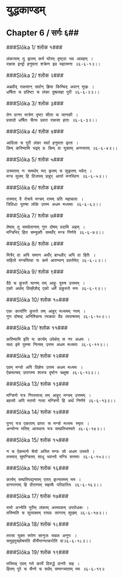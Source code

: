 युद्धकाण्डम्
===============================


## Chapter 6  / सर्गः ६##


###Slōka 1/ श्लोक १###


    लंकायाम् तु कृतम् कर्म घोरम् दृष्ट्वा भव आवहम् ।
    राक्षस इन्द्रो हनुमता शक्रेण इव महात्मना ॥६-६-१॥।।


###Slōka 2/ श्लोक २###


    अब्रवीद् राक्षसान् सर्वान् ह्रिया किम्चिद् अवान् मुखः ।
    धर्षिता च प्रविष्टा च लंका दुष्प्रसहा पुरी ॥६-६-२॥।।


###Slōka 3/ श्लोक ३###


    तेन वानर मात्रेण दृष्टा सीता च जानकी ।
    प्रसादो धर्षितः चैत्यः प्रवरा राक्षसा हताः ॥६-६-३॥।।


###Slōka 4/ श्लोक ४###


    आविला च पुरी लंका सर्वा हनुमता कृता ।
    किम् करिष्यामि भद्रम् वः किम् वा युक्तम् अनन्तरम् ॥६-६-४॥।।


###Slōka 5/ श्लोक ५###


    उच्यताम् नः समर्थम् यत् कृतम् च सुकृतम् भवेत् ।
    मन्त्र मूलम् हि विजयम् प्राहुर् आर्या मनस्विनः ॥६-६-५॥।।


###Slōka 6/ श्लोक ६###


    तस्माद् वै रोचये मन्त्रम् रामम् प्रति महाबलाः ।
    त्रिविधाः पुरुषा लोके उत्तम अधम मध्यमाः ॥६-६-६॥।।


###Slōka 7/ श्लोक ७###


    तेषाम् तु समवेतानाम् गुण दोषम् वदामि अहम् ।
    मन्त्रिभिर् हित सम्युक्तैः समर्थैर् मन्त्र निर्णये ॥६-६-७॥।।


###Slōka 8/ श्लोक ८###


    मित्रैर् वा अपि समान अर्थैर् बान्धवैर् अपि वा हितैः ।
    सहितो मन्त्रयित्वा यः कर्म आरम्भान् प्रवर्तयेत् ॥६-६-८॥।।


###Slōka 9/ श्लोक ९###


    दैवे च कुरुते यत्नम् तम् आहुः पुरुष उत्तमम् ।
    एको अर्थम् विम्Rशेद् एको धर्मे प्रकुरुते मनः ॥६-६-९॥।।


###Slōka 10/ श्लोक १०###


    एकः कार्याणि कुरुते तम् आहुर् मध्यमम् नरम् ।
    गुण दोषाव् अनिश्चित्य त्यक्त्वा दैव व्यपाश्रयम् ॥६-६-१०॥।।


###Slōka 11/ श्लोक ११###


    करिष्यामि इति यः कार्यम् उपेक्षेत् स नर अधमः ।
    यथा इमे पुरुषा नित्यम् उत्तम अधम मध्यमाः ॥६-६-११॥।।


###Slōka 12/ श्लोक १२###


    एवम् मन्त्रो अपि विज्ञेय उत्तम अधम मध्यमः ।
    ऐकमत्यम् उपागम्य शास्त्र दृष्टेन चक्षुषा ॥६-६-१२॥।।


###Slōka 13/ श्लोक १३###


    मन्त्रिणो यत्र निरस्तास् तम् आहुर् मन्त्रम् उत्तमम् ।
    बह्व्यो अपि मतयो गत्वा मन्त्रिणो हि अर्थ निर्णये ॥६-६-१३॥।।


###Slōka 14/ श्लोक १४###


    पुनर् यत्र एकताम् प्राप्तः स मन्त्रो मध्यमः स्मृतः ।
    अन्योन्य मतिम् आस्थाय यत्र सम्प्रतिभाष्यते ॥६-६-१४॥।।


###Slōka 15/ श्लोक १५###


    न च ऐकमत्ये श्रेयो अस्ति मन्त्रः सो अधम उच्यते ।
    तस्मात् सुमन्त्रितम् साधु भवन्तो मन्त्रि सत्तमाः ॥६-६-१५॥।।


###Slōka 16/ श्लोक १६###


    कार्यम् सम्प्रतिपद्यन्ताम् एतत् कृत्यतमम् मम ।
    वानराणाम् हि वीराणाम् सहस्रैः परिवारितः ॥६-६-१६॥।।


###Slōka 17/ श्लोक १७###


    रामो अभ्येति पुरीम् लंकाम् अस्माकम् उपरोधकः ।
    तरिष्यति च सुव्यक्तम् राघवः सागरम् सुखम् ॥६-६-१७॥।।


###Slōka 18/ श्लोक १८###


    तरसा युक्त रूपेण सानुजः सबल अनुगः ।
    समुद्रमुच्छोषयति वीर्येणान्यत्करोति वा॥६-६-१८॥।।


###Slōka 19/ श्लोक १९###


    तस्मिन्न् एवम् गते कार्ये विरुद्धे वानरैः सह ।
    हितम् पुरे च सैन्ये च सर्वम् सम्मन्त्र्यताम् मम ॥६-६-१९॥



